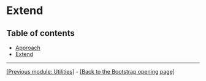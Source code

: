 # Extend

## Table of contents

* [Approach]()
* [Extend]()

<hr>

[[Previous module: Utilities]](https://github.com/AndrewSRea/My_Learning_Port/tree/main/Bootstrap/Utilities#utilities) - [[Back to the Bootstrap opening page]](https://github.com/AndrewSRea/My_Learning_Port/tree/main/Bootstrap#bootstrap)